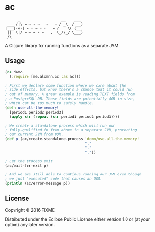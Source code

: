 # ac
```
      _                   __    ___
 ___ /|\ = ~ - ~   -   ~ / _\  / __)
|___|-o-| = - ~ - -   ~ /    \( (__
 ||  \|/ = ~ ~ - ~   .  \_/\_/ \___)
 /\
```

A Clojure library for running functions as a separate JVM.

## Usage

```clojure
(ns demo
  (:require [me.alxmnn.ac :as ac]))

; First we declare some function where we care about the
; side effects, but know there's a chance that it could run
; out of memory. A great example is reading TEXT fields from
; a PostgreSQL DB. Those fields are potentially 4GB in size,
; which can be too much to safely handle.
(defn use-all-the-memory!
  [period1 period2 period3]
  (apply str (repeat (str period1 period2 period3))))

; We create a standalone process which will run our
; fully-qualified fn from above in a separate JVM, protecting
; our current JVM from OOM.
(def p (ac/create-standalone-process 'demo/use-all-the-memory!
                                     "."
                                     "."
                                     "."))

; Let the process exit
(ac/wait-for-exit p)

; And we are still able to continue running our JVM even though
; we just "executed" code that causes an OOM.
(println (ac/error-message p))
```

## License

Copyright © 2016 FIXME

Distributed under the Eclipse Public License either version 1.0 or (at
your option) any later version.
